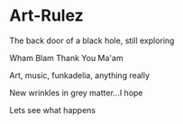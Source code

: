 # Art-Rulez 
The back door of a black hole, still exploring

Wham Blam Thank You Ma'am

Art, music, funkadelia, anything really

New wrinkles in grey matter...I hope

Lets see what happens
